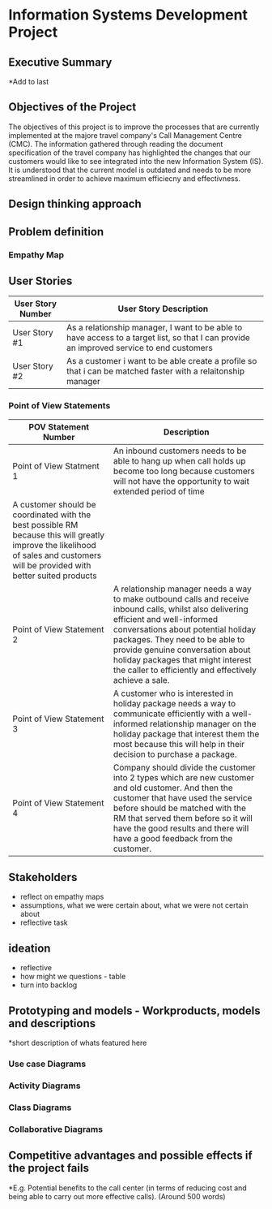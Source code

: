 # Information Systems Development Project 

## Executive Summary 

*Add to last 

## Objectives of the Project 
The objectives of this project is to improve the processes that are currently implemented at the majore travel company's Call Management Centre (CMC). The information gathered through reading the document specification of the travel company  has highlighted the changes that our customers would like to see integrated into the new Information System (IS). It is understood that the current model is outdated and needs to be more streamlined in order to achieve maximum efficiecny and effectivness. 


## Design thinking approach 

## Problem definition 

### Empathy Map 

## User Stories 


| User Story Number  | User Story Description |
| ------------- | ------------- |
| User Story #1 | As a relationship manager, I want to be able to have access to a target list, so that I can provide an improved service to end customers   |
| User Story #2 | As a customer i want to be able create a profile so that i can be matched faster with a relaitonship manager  | 

### Point of View Statements

| POV Statement Number | Description |
| --- | --- |
| Point of View Statment 1 | An inbound customers needs to be able to hang up when call holds up become too long because customers will not have the opportunity to wait extended period of time
A customer should be coordinated with the best possible RM because this will greatly improve the likelihood of sales and customers will be provided with better suited products |
| Point of View Statement 2| A relationship manager needs a way to make outbound calls and receive inbound calls, whilst also delivering efficient and well-informed conversations about potential holiday packages. They need to be able to provide genuine conversation about holiday packages that might interest the caller to efficiently and effectively achieve a sale. |
| Point of View Statement 3 | A customer who is interested in holiday package needs a way to communicate efficiently with a well-informed relationship manager on the holiday package that interest them the most because this will help in their decision to purchase a package.|
|Point of View Statement 4 | Company should divide the customer into 2 types which are new customer and old customer. And then the customer that have used the service before should be matched with the RM that served them before so it will have the good results and there will have a good feedback from the customer. |

## Stakeholders

- reflect on empathy maps 
- assumptions, what we were certain about, what we were not certain about 
- reflective task 

## ideation 
- reflective 
- how might we questions - table 
- turn into backlog 
## Prototyping and models - Workproducts, models and descriptions
*short description of whats featured here 
### Use case Diagrams
### Activity Diagrams
### Class Diagrams
### Collaborative Diagrams

## Competitive advantages and possible effects if the project fails 

*E.g. Potential benefits to the call center (in terms of reducing cost and being able to carry out more effective calls). (Around 500 words)

